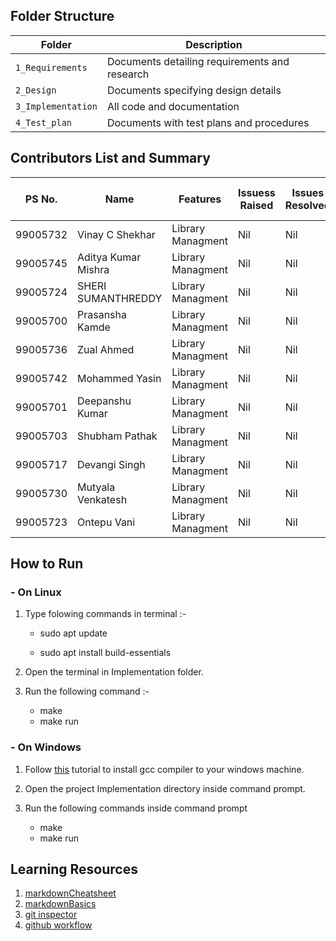 ## Folder Structure
Folder             | Description
-------------------| -----------------------------------------
`1_Requirements`   | Documents detailing requirements and research
`2_Design`         | Documents specifying design details
`3_Implementation` | All code and documentation
`4_Test_plan`      | Documents with test plans and procedures


## Contributors List and Summary

| PS No.   | Name        | Features                 | Issuess Raised | Issues Resolved | No Test Cases | Test Case Pass |
| -------- | ----------- | ------------------------ | -------------- | --------------- | ------------- | -------------- |
|99005732	| Vinay C Shekhar       | Library Managment | Nil            | Nil             | 05            | 05             |
|99005745	| Aditya Kumar Mishra   | Library Managment | Nil            | Nil             | 05            | 05             |
|99005724	| SHERI  SUMANTHREDDY   | Library Managment | Nil            | Nil             | 05            | 05             |
|99005700	| Prasansha Kamde       | Library Managment | Nil            | Nil             | 05            | 05             |
|99005736	| Zual  Ahmed           | Library Managment | Nil            | Nil             | 05            | 05             |
|99005742	| Mohammed  Yasin       | Library Managment | Nil            | Nil             | 05            | 05             |
|99005701	| Deepanshu Kumar       | Library Managment | Nil            | Nil             | 05            | 05             |
|99005703	| Shubham  Pathak       | Library Managment | Nil            | Nil             | 05            | 05             |
|99005717	| Devangi  Singh        | Library Managment | Nil            | Nil             | 05            | 05             |
|99005730	| Mutyala Venkatesh     | Library Managment | Nil            | Nil             | 05            | 05             |
|99005723	| Ontepu  Vani          | Library Managment | Nil            | Nil             | 05            | 05             |


## How to Run

### - On Linux

1. Type folowing commands in terminal :-

   - sudo apt update

   - sudo apt install build-essentials

2. Open the terminal in Implementation folder.
3. Run the following command :-

   - make
   - make run

### - On Windows

1. Follow [this](https://code.visualstudio.com/docs/languages/cpp) tutorial to install gcc compiler to your windows machine.

2. Open the project Implementation directory inside command prompt.
3. Run the following commands inside command prompt
   - make 
   - make run

## Learning Resources

1. [markdownCheatsheet](https://github.com/adam-p/markdown-here/wiki/Markdown-Cheatsheet)
2. [markdownBasics](https://guides.github.com/features/mastering-markdown/)
3. [git inspector](https://github.com/ejwa/gitinspector.git)
4. [github workflow](https://docs.github.com/en/actions/managing-workflow-runs/manually-running-a-workflow)

